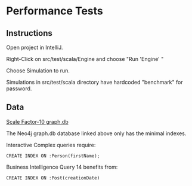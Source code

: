 # Performance Tests

Instructions
------------ 

Open project in IntelliJ.

Right-Click on src/test/scala/Engine and choose "Run 'Engine' "

Choose Simulation to run.

Simulations in src/test/scala directory have hardcoded "benchmark" for password. 

Data
----


[Scale Factor-10 graph.db](https://www.dropbox.com/s/n9io553w70c756n/graph.db.zip?dl=0)

The Neo4j graph.db database linked above only has the minimal indexes.

Interactive Complex queries require:

    CREATE INDEX ON :Person(firstName);

Business Intelligence Query 14 benefits from:

    CREATE INDEX ON :Post(creationDate)

